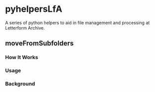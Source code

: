 # pyhelpersLfA
A series of python helpers to aid in file management and processing at Letterform Archive. 
 
## moveFromSubfolders

### How It Works

### Usage

### Background 
